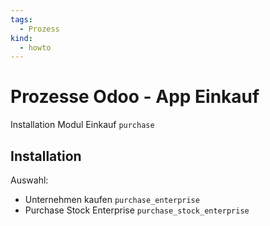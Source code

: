 ```yaml
---
tags:
  - Prozess
kind:
  - howto
---
```

# Prozesse Odoo - App Einkauf
Installation Modul Einkauf `purchase`

## Installation

Auswahl:
* Unternehmen kaufen `purchase_enterprise`
* Purchase Stock Enterprise   `purchase_stock_enterprise`